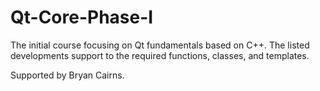 # Qt-Core-Phase-I
The initial course focusing on Qt fundamentals based on C++. The listed developments support to the required functions, classes, and templates.<br/>

Supported by Bryan Cairns.

